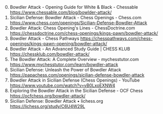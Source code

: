 0. Bowdler Attack - Opening Guide for White & Black - Chessable
https://www.chessable.com/blog/bowlder-attack/
1. Sicilian Defense: Bowdler Attack - Chess Openings - Chess.com
https://www.chess.com/openings/Sicilian-Defense-Bowdler-Attack
2. Bowdler Attack: Chess Opening's Lines - ChessDoctrine.com
https://chessdoctrine.com/chess-openings/kings-pawn/bowdler-attack/
3. Bowdler Attack - Chess Pathways
https://chesspathways.com/chess-openings/kings-pawn-opening/bowdler-attack/
4. Bowdler Attack - An Advanced Study Guide | CHESS KLUB
https://chessklub.com/bowdler-attack/
5. The Bowdler Attack: A Complete Overview - mychesstutor.com
https://www.mychesstutor.com/learn/bowdler-attack
6. Sicilian Defense: Unleash the Power of Bowdler Attack
https://papachess.com/openings/sicilian-defense-bowdler-attack
7. Bowdler Attack in Sicilian Defense (Chess Openings) - YouTube
https://www.youtube.com/watch?v=vB0LxoEXNW4
8. Exploring the Bowdler Attack in the Sicilian Defense - OCF Chess
https://ocfchess.org/bowdler-attack/
9. Sicilian Defense: Bowdler Attack • lichess.org
https://lichess.org/study/C6U4W29L
